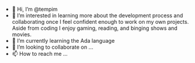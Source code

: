 - 👋 Hi, I’m @tempim
- 👀 I’m interested in learning more about the development process and collaborating once I feel confident enough to work on my own projects. Aside from coding I enjoy gaming, reading, and binging shows and movies.
- 🌱 I’m currently learning the Ada language
- 💞️ I’m looking to collaborate on ...
- 📫 How to reach me ...

<!---
tempim/tempim is a ✨ special ✨ repository because its `README.md` (this file) appears on your GitHub profile.
You can click the Preview link to take a look at your changes.
--->

